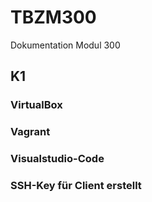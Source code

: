 # TBZM300

Dokumentation Modul 300
## K1
### VirtualBox


### Vagrant

### Visualstudio-Code

### SSH-Key für Client erstellt